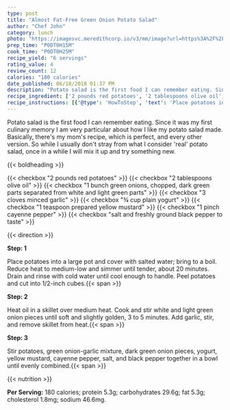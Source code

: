 ```yaml
---
type: post
title: "Almost Fat-Free Green Onion Potato Salad"
author: "Chef John"
category: lunch
photo: "https://imagesvc.meredithcorp.io/v3/mm/image?url=https%3A%2F%2Fimages.media-allrecipes.com%2Fuserphotos%2F1124195.jpg"
prep_time: "P0DT0H15M"
cook_time: "P0DT0H25M"
recipe_yield: "6 servings"
rating_value: 4
review_count: 12
calories: "180 calories"
date_published: 06/18/2018 01:37 PM
description: "Potato salad is the first food I can remember eating. Since it was my first culinary memory I am very particular about how I like my potato salad made. Basically, there's my mom's recipe, which is perfect, and every other version. So while I usually don't stray from what I consider 'real' potato salad, once in a while I will mix it up and try something new."
recipe_ingredient: ['2 pounds red potatoes', '2 tablespoons olive oil', '1 bunch green onions, chopped, dark green parts separated from white and light green parts', '3 cloves minced garlic', '¾ cup plain yogurt', '1 teaspoon prepared yellow mustard', '1 pinch cayenne pepper', 'salt and freshly ground black pepper to taste']
recipe_instructions: [{'@type': 'HowToStep', 'text': 'Place potatoes into a large pot and cover with salted water; bring to a boil. Reduce heat to medium-low and simmer until tender, about 20 minutes. Drain and rinse with cold water until cool enough to handle. Peel potatoes and cut into 1/2-inch cubes.\n'}, {'@type': 'HowToStep', 'text': 'Heat oil in a skillet over medium heat. Cook and stir white and light green onion pieces until soft and slightly golden, 3 to 5 minutes. Add garlic, stir, and remove skillet from heat.\n'}, {'@type': 'HowToStep', 'text': 'Stir potatoes, green onion-garlic mixture, dark green onion pieces, yogurt, yellow mustard, cayenne pepper, salt, and black pepper together in a bowl until evenly combined.\n'}]
---
```


Potato salad is the first food I can remember eating. Since it was my first culinary memory I am very particular about how I like my potato salad made. Basically, there's my mom's recipe, which is perfect, and every other version. So while I usually don't stray from what I consider 'real' potato salad, once in a while I will mix it up and try something new. 

{{< boldheading >}}

{{< checkbox "2 pounds red potatoes" >}}
{{< checkbox "2 tablespoons olive oil" >}}
{{< checkbox "1 bunch green onions, chopped, dark green parts separated from white and light green parts" >}}
{{< checkbox "3 cloves minced garlic" >}}
{{< checkbox "¾ cup plain yogurt" >}}
{{< checkbox "1 teaspoon prepared yellow mustard" >}}
{{< checkbox "1 pinch cayenne pepper" >}}
{{< checkbox "salt and freshly ground black pepper to taste" >}}


{{< direction >}}

**Step: 1**

Place potatoes into a large pot and cover with salted water; bring to a boil. Reduce heat to medium-low and simmer until tender, about 20 minutes. Drain and rinse with cold water until cool enough to handle. Peel potatoes and cut into 1/2-inch cubes.{{< span >}}

**Step: 2**

Heat oil in a skillet over medium heat. Cook and stir white and light green onion pieces until soft and slightly golden, 3 to 5 minutes. Add garlic, stir, and remove skillet from heat.{{< span >}}

**Step: 3**

Stir potatoes, green onion-garlic mixture, dark green onion pieces, yogurt, yellow mustard, cayenne pepper, salt, and black pepper together in a bowl until evenly combined.{{< span >}}

{{< nutrition >}}

**Per Serving:** 180 calories; protein 5.3g; carbohydrates 29.6g; fat 5.3g; cholesterol 1.8mg; sodium 46.6mg.